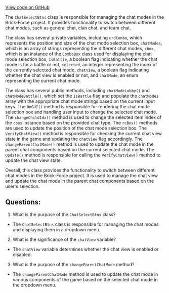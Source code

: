 [View code on GitHub](https://github.com/TieHaxJan/Brick-Force/Assembly-CSharp\ChatSelectBtns.cs)

The `ChatSelectBtns` class is responsible for managing the chat modes in the Brick-Force project. It provides functionality to switch between different chat modes, such as general chat, clan chat, and team chat. 

The class has several private variables, including `crdCombo`, which represents the position and size of the chat mode selection box, `chatModes`, which is an array of strings representing the different chat modes, `cbox`, which is an instance of the `ComboBox` class used for displaying the chat mode selection box, `IsBattle`, a boolean flag indicating whether the chat mode is for a battle or not, `selected`, an integer representing the index of the currently selected chat mode, `chatView`, a boolean flag indicating whether the chat view is enabled or not, and `chatMode`, an enum representing the current chat mode.

The class has several public methods, including `chatModeLobby()` and `chatModeBattle()`, which set the `IsBattle` flag and populate the `chatModes` array with the appropriate chat mode strings based on the current input keys. The `OnGUI()` method is responsible for rendering the chat mode selection box and handling user input to change the selected chat mode. The `changeChildIdx()` method is used to change the selected item index of the `cbox` instance based on the provided chat type. The `rcBox()` methods are used to update the position of the chat mode selection box. The `VerifyChatView()` method is responsible for checking the current chat view state in the game and updating the `chatView` flag accordingly. The `changeParentChatMode()` method is used to update the chat mode in the parent chat components based on the current selected chat mode. The `Update()` method is responsible for calling the `VerifyChatView()` method to update the chat view state.

Overall, this class provides the functionality to switch between different chat modes in the Brick-Force project. It is used to manage the chat view and update the chat mode in the parent chat components based on the user's selection.
## Questions: 
 1. What is the purpose of the `ChatSelectBtns` class?
- The `ChatSelectBtns` class is responsible for managing the chat modes and displaying them in a dropdown menu.

2. What is the significance of the `chatView` variable?
- The `chatView` variable determines whether the chat view is enabled or disabled.

3. What is the purpose of the `changeParentChatMode` method?
- The `changeParentChatMode` method is used to update the chat mode in various components of the game based on the selected chat mode in the dropdown menu.